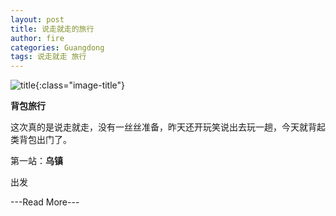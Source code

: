 ```yaml
---
layout: post
title: 说走就走的旅行
author: fire
categories: Guangdong 
tags: 说走就走 旅行
---
```


![title](https://image.sideproject.cn/title/title_121.jpg){:class="image-title"}

**背包旅行**

这次真的是说走就走，没有一丝丝准备，昨天还开玩笑说出去玩一趟，今天就背起类背包出门了。

第一站：**乌镇**

出发

---Read More---
